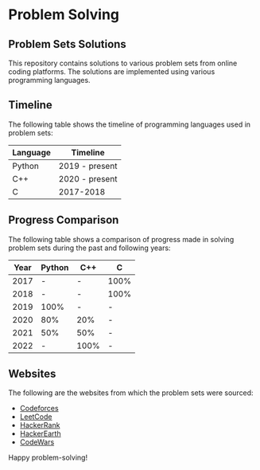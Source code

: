 # Problem Solving

## Problem Sets Solutions

This repository contains solutions to various problem sets from online coding platforms. The solutions are implemented using various programming languages.

## Timeline

The following table shows the timeline of programming languages used in problem sets:

Language | Timeline
-------- | --------
Python   | 2019 - present
C++      | 2020 - present
C        | 2017-2018

## Progress Comparison

The following table shows a comparison of progress made in solving problem sets during the past and following years:

Year | Python | C++  | C
---- | ------ | ---  | -
2017 | -      | -    | 100%
2018 | -      | -    | 100%
2019 | 100%   | -    | -
2020 | 80%    | 20%  | -
2021 | 50%    | 50%  | -
2022 | -      | 100% | -

## Websites

The following are the websites from which the problem sets were sourced:

- [Codeforces](https://codeforces.com/)
- [LeetCode](https://leetcode.com/)
- [HackerRank](https://www.hackerrank.com/)
- [HackerEarth](https://www.hackerearth.com/)
- [CodeWars](https://www.codewars.com/)

Happy problem-solving!
